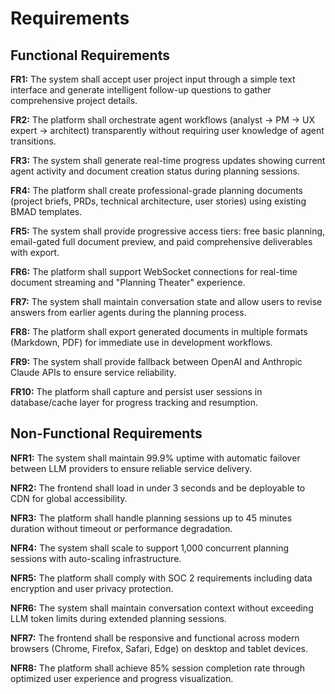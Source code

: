 # Requirements

## Functional Requirements

**FR1:** The system shall accept user project input through a simple text interface and generate intelligent follow-up questions to gather comprehensive project details.

**FR2:** The platform shall orchestrate agent workflows (analyst → PM → UX expert → architect) transparently without requiring user knowledge of agent transitions.

**FR3:** The system shall generate real-time progress updates showing current agent activity and document creation status during planning sessions.

**FR4:** The platform shall create professional-grade planning documents (project briefs, PRDs, technical architecture, user stories) using existing BMAD templates.

**FR5:** The system shall provide progressive access tiers: free basic planning, email-gated full document preview, and paid comprehensive deliverables with export.

**FR6:** The platform shall support WebSocket connections for real-time document streaming and "Planning Theater" experience.

**FR7:** The system shall maintain conversation state and allow users to revise answers from earlier agents during the planning process.

**FR8:** The platform shall export generated documents in multiple formats (Markdown, PDF) for immediate use in development workflows.

**FR9:** The system shall provide fallback between OpenAI and Anthropic Claude APIs to ensure service reliability.

**FR10:** The platform shall capture and persist user sessions in database/cache layer for progress tracking and resumption.

## Non-Functional Requirements

**NFR1:** The system shall maintain 99.9% uptime with automatic failover between LLM providers to ensure reliable service delivery.

**NFR2:** The frontend shall load in under 3 seconds and be deployable to CDN for global accessibility.

**NFR3:** The platform shall handle planning sessions up to 45 minutes duration without timeout or performance degradation.

**NFR4:** The system shall scale to support 1,000 concurrent planning sessions with auto-scaling infrastructure.

**NFR5:** The platform shall comply with SOC 2 requirements including data encryption and user privacy protection.

**NFR6:** The system shall maintain conversation context without exceeding LLM token limits during extended planning sessions.

**NFR7:** The frontend shall be responsive and functional across modern browsers (Chrome, Firefox, Safari, Edge) on desktop and tablet devices.

**NFR8:** The platform shall achieve 85% session completion rate through optimized user experience and progress visualization.
